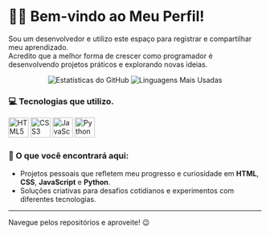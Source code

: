 
# 👨‍💻 Bem-vindo ao Meu Perfil!

Sou um desenvolvedor e utilizo este espaço para registrar e compartilhar meu aprendizado.  
Acredito que a melhor forma de crescer como programador é desenvolvendo projetos práticos e explorando novas ideias.

<div align="center">
  <img src="https://github-readme-stats.vercel.app/api?username=felipegaldinos&show_icons=true&theme=radical" alt="Estatísticas do GitHub">
  <img src="https://github-readme-stats.vercel.app/api/top-langs/?username=felipegaldinos&layout=compact&theme=radical" alt="Linguagens Mais Usadas">
</div>

### 💻 Tecnologias que utilizo.
<div>
  <img src="https://cdn.jsdelivr.net/gh/devicons/devicon/icons/html5/html5-original.svg" alt="HTML5" width="40" height="40"/>
  <img src="https://cdn.jsdelivr.net/gh/devicons/devicon/icons/css3/css3-original.svg" alt="CSS3" width="40" height="40"/>
  <img src="https://cdn.jsdelivr.net/gh/devicons/devicon/icons/javascript/javascript-original.svg" alt="JavaScript" width="40" height="40"/>
  <img src="https://cdn.jsdelivr.net/gh/devicons/devicon/icons/python/python-original.svg" alt="Python" width="40" height="40"/>
</div>


### 🚀 O que você encontrará aqui:
- Projetos pessoais que refletem meu progresso e curiosidade em **HTML**, **CSS**, **JavaScript** e **Python**.
- Soluções criativas para desafios cotidianos e experimentos com diferentes tecnologias.

---

Navegue pelos repositórios e aproveite! 😉  

<!---
Felipegaldinos/Felipegaldinos is a ✨ special ✨ repository because its `README.md` (this file) appears on your GitHub profile.
You can click the Preview link to take a look at your changes.
--->
